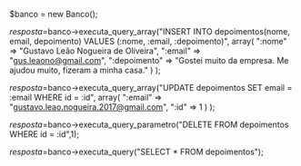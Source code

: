 
$banco =  new Banco();

$resposta=$banco->executa_query_array("INSERT INTO depoimentos(nome, email, depoimento) VALUES (:nome, :email, :depoimento)",
   array(
     ":nome" => "Gustavo Leão Nogueira de Oliveira",
     ":email" => "gus.leaono@gmail.com",
     ":depoimento" => "Gostei muito da empresa. Me ajudou muito, fizeram a minha casa."
   )
);

$resposta=$banco->executa_query_array("UPDATE depoimentos SET email = :email WHERE id = :id",
   array(
     ":email" => "gustavo.leao.nogueira.2017@gmail.com",
     ":id" => 1
   )
);

$resposta=$banco->executa_query_parametro("DELETE FROM depoimentos WHERE id = :id",1);


$resposta=$banco->executa_query("SELECT * FROM depoimentos");
